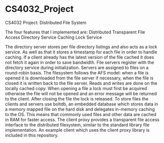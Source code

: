 # CS4032_Project
CS4032 Project: Distributed File System

The four features that I implemented are:
Distributed Transparent File Access
Directory Service
Caching
Lock Service

The directory server stores per file directory listings and also acts as a lock service.
As well as that it stores a  timestamp for each file in order to handle caching.
If a client already has the latest version of the file cached it does not fetch it again in order to save bandwidth.
File servers register with the directory service during initialization. Servers are assigned to files on a round-robin basis.
The filesystem follows the AFS model: when a file is opened it is downloaded from the file server if necessary, when the file is closed it is written back to the file server.
Reads and writes are done on the locally cached copy.
When opening a file a lock must first be acquired otherwise the file will not be opened and an error message will be returned to the client.
After closing the file the lock is released.
To store files the clients and servers use boltdb, an embedded database which stores data in a memory mapped file on the hard disk and delegates in-memory caching to the OS.
This means that commonly used files and other data are cached in RAM for faster access.
The client proxy provides a transparent file access interface to the distributed filesystem, similar to the standard library file implementation.
An example client which uses the client proxy library is included in this repository.

